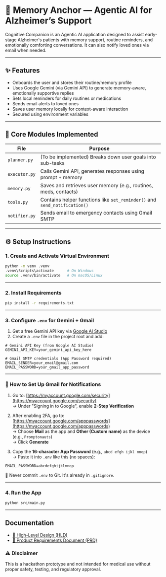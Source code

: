 # 🧠 Memory Anchor — Agentic AI for Alzheimer’s Support

Cognitive Companion is an Agentic AI application designed to assist early-stage Alzheimer's patients with memory support, routine reminders, and emotionally comforting conversations. It can also notify loved ones via email when needed.

---

## ✨ Features

- Onboards the user and stores their routine/memory profile
- Uses Google Gemini (via Gemini API) to generate memory-aware, emotionally supportive replies
- Sets local reminders for daily routines or medications
- Sends email alerts to loved ones
- Saves user memory locally for context-aware interaction
- Secured using environment variables

---

## 🧩 Core Modules Implemented

| File           | Purpose                                                                 |
|----------------|-------------------------------------------------------------------------|
| `planner.py`   | (To be implemented) Breaks down user goals into sub-tasks               |
| `executor.py`  | Calls Gemini API, generates responses using prompt + memory             |
| `memory.py`    | Saves and retrieves user memory (e.g., routines, meds, contacts)        |
| `tools.py`     | Contains helper functions like `set_reminder()` and `send_notification()` |
| `notifier.py`  | Sends email to emergency contacts using Gmail SMTP                      |

---

## ⚙️ Setup Instructions

### 1. Create and Activate Virtual Environment

```bash
python -m venv .venv
.venv\Scripts\activate      # On Windows
source .venv/bin/activate   # On macOS/Linux
```

---

### 2. Install Requirements

```bash
pip install -r requirements.txt
```

---

### 3. Configure `.env` for Gemini + Gmail

1. Get a free Gemini API key via [Google AI Studio](https://makersuite.google.com/app)
2. Create a `.env` file in the project root and add:

```env
# Gemini API Key (from Google AI Studio)
GEMINI_API_KEY=your_gemini_api_key_here

# Gmail SMTP credentials (App Password required)
EMAIL_SENDER=your_email@gmail.com
EMAIL_PASSWORD=your_gmail_app_password
```

---

### 📧 How to Set Up Gmail for Notifications

1. Go to: [https://myaccount.google.com/security](https://myaccount.google.com/security)  
   → Under "Signing in to Google", enable **2-Step Verification**

2. After enabling 2FA, go to: [https://myaccount.google.com/apppasswords](https://myaccount.google.com/apppasswords)  
   → Choose **Mail** as the app and **Other (Custom name)** as the device (e.g., `Promptonauts`)  
   → Click **Generate**

3. Copy the **16-character App Password** (e.g., `abcd efgh ijkl mnop`)  
   → Paste it into `.env` like this (no spaces):

```env
EMAIL_PASSWORD=abcdefghijklmnop
```

📌 Never commit `.env` to Git. It's already in `.gitignore`.

---

### 4. Run the App

```bash
python src/main.py
```

---
## Documentation

- [📄 High-Level Design (HLD)](./HLD.pdf)
- [📄 Product Requirements Document (PRD)](./ProductRequirementsDocument.pdf)





### ⚠️ Disclaimer

This is a hackathon prototype and not intended for medical use without proper safety, testing, and regulatory approval.

